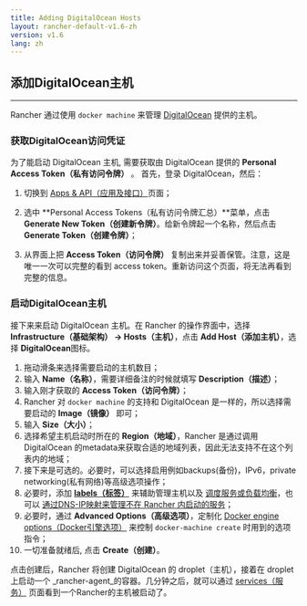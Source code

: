 ```yaml
---
title: Adding DigitalOcean Hosts
layout: rancher-default-v1.6-zh
version: v1.6
lang: zh
---
```


## 添加DigitalOcean主机
---

Rancher 通过使用 `docker machine` 来管理 [DigitalOcean](https://www.digitalocean.com/) 提供的主机。

### 获取DigitalOcean访问凭证

为了能启动 DigitalOcean 主机, 需要获取由 DigitalOcean 提供的 **Personal Access Token（私有访问令牌）** 。 首先，登录 DigitalOcean，然后：

1. 切换到 [Apps & API（应用及接口）](https://cloud.digitalocean.com/settings/applications)页面；

2. 选中 **Personal Access Tokens（私有访问令牌汇总）**菜单，点击 **Generate New Token（创建新令牌）**。给新令牌起一个名称，然后点击 **Generate Token（创建令牌）**；

3. 从界面上把 **Access Token（访问令牌）** 复制出来并妥善保管。注意，这是唯一一次可以完整的看到 access token。重新访问这个页面，将无法再看到完整的信息。

### 启动DigitalOcean主机

接下来来启动 DigitalOcean 主机。在 Rancher 的操作界面中，选择 **Infrastructure（基础架构） -> Hosts（主机）**，点击 **Add Host（添加主机）**，选择 **DigitalOcean**图标。

1. 拖动滑条来选择需要启动的主机数目；
2. 输入 **Name（名称）**，需要详细备注的时候就填写 **Description（描述）**；
3. 输入刚才获取的 **Access Token（访问令牌）**；
4. Rancher 对 `docker machine` 的支持和 DigitalOcean 是一样的，所以选择需要启动的 **Image（镜像）** 即可；
5. 输入 **Size（大小）**；
6. 选择希望主机启动时所在的 **Region（地域）**，Rancher 是通过调用 DigitalOcean 的metadata来获取合适的地域列表，因此无法支持不在这个列表内的地域；
7. 接下来是可选的。必要时，可以选择启用例如backups(备份)，IPv6，private networking(私有网络)等高级选项操作；
8. 必要时，添加 **[labels（标签）]({{site.baseurl}}/rancher/{{page.version}}/{{page.lang}}/hosts/#labels)** 来辅助管理主机以及 [调度服务或负载均衡]({{site.baseurl}}/rancher/{{page.version}}/{{page.lang}}/cattle/scheduling/)，也可以 [通过DNS-IP映射来管理不在 Rancher 内启动的服务]({{site.baseurl}}/rancher/{{page.version}}/{{page.lang}}/cattle/external-dns-service/#using-a-specific-ip-for-external-dns)；
9. 必要时，通过 **Advanced Options（高级选项）**，定制化 [Docker engine options（Docker引擎选项）](https://docs.docker.com/machine/reference/create/#specifying-configuration-options-for-the-created-docker-engine) 来控制 `docker-machine create` 时用到的选项指令；
10. 一切准备就绪后, 点击 **Create（创建）**。

点击创建后，Rancher 将创建 DigitalOcean 的 droplet（主机），接着在 droplet 上启动一个 _rancher-agent_的容器。几分钟之后，就可以通过 [services（服务）]({{site.baseurl}}/rancher/{{page.version}}/{{page.lang}}/cattle/adding-services/) 页面看到一个Rancher的主机被启动了。
